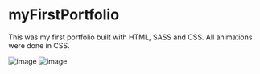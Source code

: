 # myFirstPortfolio
This was my first portfolio built with HTML, SASS and CSS.
All animations were done in CSS. 

![image](https://user-images.githubusercontent.com/33541110/134828973-05ea2c9f-55d6-42ad-b510-5257a06589d0.png)
![image](https://user-images.githubusercontent.com/33541110/134829003-9e5e1d42-3d7b-4af2-83fb-21dfb53276ba.png)
